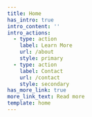 ```yaml
---
title: Home
has_intro: true
intro_content: ''
intro_actions:
  - type: action
    label: Learn More
    url: /about
    style: primary
  - type: action
    label: Contact
    url: /contact
    style: secondary
has_more_link: true
more_link_text: Read more
template: home
---
```

